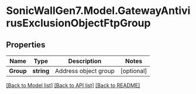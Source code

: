 # SonicWallGen7.Model.GatewayAntivirusExclusionObjectFtpGroup

## Properties

Name | Type | Description | Notes
------------ | ------------- | ------------- | -------------
**Group** | **string** | Address object group | [optional] 

[[Back to Model list]](../README.md#documentation-for-models) [[Back to API list]](../README.md#documentation-for-api-endpoints) [[Back to README]](../README.md)

